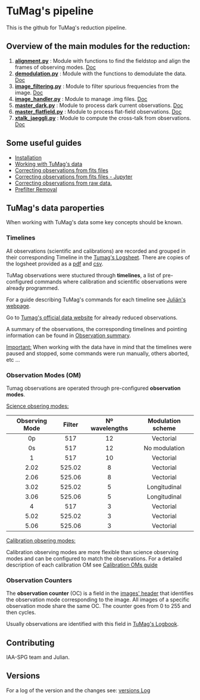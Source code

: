 # TuMag's pipeline

This is the github for TuMag's reduction pipeline. 

## Overview of the main modules for the reduction:
 1. [**alignment.py**](./alignment.py) : Module with functions to find the fieldstop and align the frames of observing modes. [Doc](Documents/Modules_documentations/alignment_doc.md)
 2. [**demodulation.py**](./demodulation.py) : Module with the functions to demodulate the data. [Doc](Documents/Modules_documentations/demodulation_doc.md)
 3. [**image_filtering.py**](./image_filtering.py) : Module to filter spurious frequencies from the image. [Doc](Documents/Modules_documentations/image_filtering_doc.md)
 4. [**image_handler.py**](./image_handler.py) : Module to manage .img files. [Doc](Documents/Modules_documentations/image_handler_doc.md)
 5. [**master_dark.py**](./master_dark.py) : Module to process dark current observations. [Doc](Documents/Modules_documentations/master_dark_doc.md)
 6. [**master_flatfield.py**](./master_flatfield.py) : Module to process flat-field observations. [Doc](Documents/Modules_documentations/master_flat_field_doc.md)
 7. [**xtalk_jaeggli.py**](./xtalk_jaeggli.py) : Module to compute the cross-talk from observations. [Doc](Documents/Modules_documentations/xtalk_jaeggli_doc.md)

## Some useful guides
- [Installation](Documents/Installation.md)
- [Working with TuMag's data](Documents/Working_with_Tumags_data.md)
- [Correcting observations from fits files](Documents/Working_with_fits_files.md)
- [Correcting observations from fits files - Jupyter](./TuMags_reduction_example.ipynb)
- [Correcting observations from raw data.](Documents/TuMags_Reduction_from_scratch.md)
- [Prefilter Removal](Documents/Fit_Prefilter_guide.md)

## TuMag's data paroperties 

When working with TuMag's data some key concepts should be known. 

### Timelines

All observations (scientific and calibrations) are recorded and grouped in their corresponding Timeline in the [Tumag's Logsheet](https://docs.google.com/spreadsheets/d/1RJ5KIgxMN6B-1xDe9gRfoTh1L_uTDMbZw0ajLK6S0so/edit?usp=sharing).  There are copies of the logsheet provided as a [pdf](Documents/TuMags%20Logsheet%20-%20Timelines%20detailed.pdf) and [csv](Documents/TuMags%20Logsheet%20-%20Timelines%20detailed.csv).

TuMag observations were stuctured through  **timelines**, a list of pre-configured commands where calibration and scientific observations were already programmed. 

For a guide describing TuMag's commands for each timeline see [Julián's webpage](https://www.uv.es/jublanro/TuMag_timeline_reference.html). 

Go to [Tumag's official data website](https://www.uv.es/jublanro/tumag_TuMagthumb_testMar2025_links.html) for already reduced observations. 

A summary of the observations, the corresponding timelines and pointing information can be found in [Observation summary](Documents/Sunrise_summary_observations.pdf).

<ins>Important:</ins> When working with the data have in mind that the timelines were paused and stopped, some commands were run manually, others aborted, etc ... 

### Observation Modes (OM)

Tumag observations are operated through pre-configured **observation modes**. 

<ins>Science obsering modes:</ins> 

| **Observing Mode** | **Filter** | **Nº wavelengths** | **Modulation scheme** | 
|:--------:|:--------:|:--------:|:--------:|
| 0p    | 517    | 12  | Vectorial   | 
| 0s    | 517    | 12  | No modulation   |
| 1    | 517    | 10 | Vectorial  | 
| 2.02    | 525.02   | 8  | Vectorial  |
| 2.06    | 525.06  | 8  | Vectorial  |
| 3.02    | 525.02   | 5  | Longitudinal  |
| 3.06    | 525.06  | 5  | Longitudinal  |
| 4    | 517  | 3  | Vectorial  |
| 5.02    | 525.02   | 3  | Vectorial  |
| 5.06    | 525.06  | 3  | Vectorial  |

<ins>Calibration obsering modes:</ins> 

Calibration observing modes are more flexible than science observing modes and can be configured to match the observations. For a detailed description of each calibration OM see [Calibration OMs guide](Documents/Calibration_oms_guide.md)

### Observation Counters

The **observation counter** (OC) is a field in the [images' header](Documents/Image_header.md) that identifies the observation mode corresponding to the image. All images of a specific observation mode share the same OC. The counter goes from 0 to 255 and then cycles.

Usually observations are identified with this field in [TuMag's Logbook](Documents/TuMags%20Logsheet%20-%20Timelines%20detailed.csv).

## Contributing

IAA-SPG team and Julian.

## Versions

For a log of the version and the changes see: [versions Log](./version_log.md)
